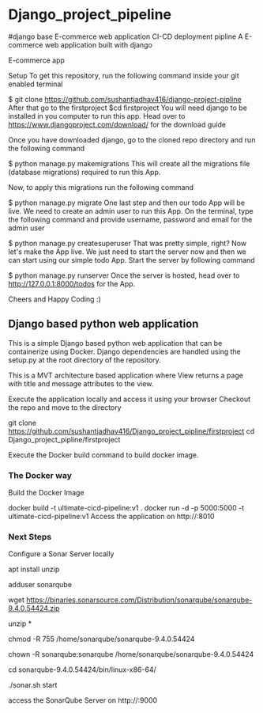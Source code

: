 # Django_project_pipeline

#django base E-commerce web application CI-CD deployment pipline A E-commerce web application built with django

E-commerce app

Setup To get this repository, run the following command inside your git enabled terminal

$ git clone https://github.com/sushantjadhav416/django-project-pipline After that go to the firstproject $cd firstproject You will need django to be installed in you computer to run this app. Head over to https://www.djangoproject.com/download/ for the download guide

Once you have downloaded django, go to the cloned repo directory and run the following command

$ python manage.py makemigrations This will create all the migrations file (database migrations) required to run this App.

Now, to apply this migrations run the following command

$ python manage.py migrate One last step and then our todo App will be live. We need to create an admin user to run this App. On the terminal, type the following command and provide username, password and email for the admin user

$ python manage.py createsuperuser That was pretty simple, right? Now let's make the App live. We just need to start the server now and then we can start using our simple todo App. Start the server by following command

$ python manage.py runserver Once the server is hosted, head over to http://127.0.0.1:8000/todos for the App.

Cheers and Happy Coding :)

##  Django based python web application
This is a simple Django based python web application that can be containerize using Docker. Django dependencies are handled using the setup.py at the root directory of the repository.

This is a MVT architecture based application where View returns a page with title and message attributes to the view.

Execute the application locally and access it using your browser
Checkout the repo and move to the directory

git clone https://github.com/sushantjadhav416/Django_project_pipline/firstproject
     cd Django_project_pipline/firstproject

   Execute the Docker build command to build docker image.

   
### The Docker way
Build the Docker Image

docker build -t ultimate-cicd-pipeline:v1 .
docker run -d -p 5000:5000 -t ultimate-cicd-pipeline:v1
Access the application on http://<ip-address>:8010

### Next Steps
Configure a Sonar Server locally  

apt install unzip  

adduser sonarqube 

wget https://binaries.sonarsource.com/Distribution/sonarqube/sonarqube-9.4.0.54424.zip  

unzip *      

chmod -R 755 /home/sonarqube/sonarqube-9.4.0.54424   

chown -R sonarqube:sonarqube /home/sonarqube/sonarqube-9.4.0.54424     

cd sonarqube-9.4.0.54424/bin/linux-x86-64/ 

./sonar.sh start   

access the SonarQube Server on http://<ip-address>:9000
